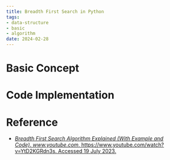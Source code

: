 ```yaml
---
title: Breadth First Search in Python
tags:
- data-structure
- basic
- algorithm
date: 2024-02-28
---
```


# Basic Concept



# Code Implementation



# Reference

* [_Breadth First Search Algorithm Explained (With Example and Code)_. _www.youtube.com_, https://www.youtube.com/watch?v=YtD2KGRdn3s. Accessed 19 July 2023.](https://www.youtube.com/watch?v=YtD2KGRdn3s&t=2s)
